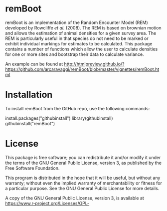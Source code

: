 # remBoot

remBoot is an implementation of the Random Encounter Model (REM) developed by Rowcliffe _et al._ (2008). The REM is based on brownian motion and allows the estimation of animal densities for a given survey area. The REM is particularly useful in that species do not need to be marked or exhibit individual markings for estimates to be calculated. This package contains a number of functions which allow the user to calculate densities for one or more sites and bootstrap their data to calculate variance.  


An example can be found at http://htmlpreview.github.io/?https://github.com/arcaravaggi/remBoot/blob/master/vignettes/remBoot.html

# Installation

To install remBoot from the GitHub repo, use the following commands:

install.packages("githubinstall")
library(githubinstall)
githubinstall("remBoot")

# License

This package is free software; you can redistribute it and/or modify it under the terms of the GNU General Public License, version 3, as published by the Free Software Foundation.

This program is distributed in the hope that it will be useful, but without any warranty; without even the implied warranty of merchantability or fitness for a particular purpose. See the GNU General Public License for more details.

A copy of the GNU General Public License, version 3, is available at https://www.r-project.org/Licenses/GPL-
